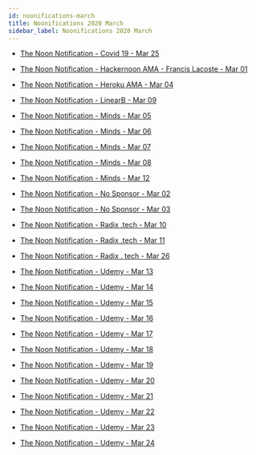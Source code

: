 ```yaml
---
id: noonifications-march
title: Noonifications 2020 March
sidebar_label: Noonifications 2020 March
---
```


-   <a href="/html/Noonifications/2020/March/The%20Noon%20Notification%20-%20Covid%2019%20-%20Mar%2025.html" target="_parent">The Noon Notification - Covid 19 - Mar 25</a>
-   <a href="/html/Noonifications/2020/March/The%20Noon%20Notification%20-%20Hackernoon%20AMA%20-%20Francis%20Lacoste%20-%20Mar%2001.html" target="_parent">The Noon Notification - Hackernoon AMA - Francis Lacoste - Mar 01</a>
-   <a href="/html/Noonifications/2020/March/The%20Noon%20Notification%20-%20Heroku%20AMA%20-%20Mar%2004.html" target="_parent">The Noon Notification - Heroku AMA - Mar 04</a>
-   <a href="/html/Noonifications/2020/March/The%20Noon%20Notification%20-%20LinearB%20-%20Mar%2009.html" target="_parent">The Noon Notification - LinearB - Mar 09</a>
-   <a href="/html/Noonifications/2020/March/The%20Noon%20Notification%20-%20Minds%20-%20Mar%2005.html" target="_parent">The Noon Notification - Minds - Mar 05</a>

-   <a href="/html/Noonifications/2020/March/The%20Noon%20Notification%20-%20Minds%20-%20Mar%2006.html" target="_parent">The Noon Notification - Minds - Mar 06</a>
-   <a href="/html/Noonifications/2020/March/The%20Noon%20Notification%20-%20Minds%20-%20Mar%2007.html" target="_parent">The Noon Notification - Minds - Mar 07</a>
-   <a href="/html/Noonifications/2020/March/The%20Noon%20Notification%20-%20Minds%20-%20Mar%2008.html" target="_parent">The Noon Notification - Minds - Mar 08</a>
-   <a href="/html/Noonifications/2020/March/The%20Noon%20Notification%20-%20Minds%20-%20Mar%2012.html" target="_parent">The Noon Notification - Minds - Mar 12</a>
-   <a href="/html/Noonifications/2020/March/The%20Noon%20Notification%20-%20No%20Sponsor%20-%20Mar%2002.html" target="_parent">The Noon Notification - No Sponsor - Mar 02</a>

-   <a href="/html/Noonifications/2020/March/The%20Noon%20Notification%20-%20No%20Sponsor%20-%20Mar%2003.html" target="_parent">The Noon Notification - No Sponsor - Mar 03</a>
-   <a href="/html/Noonifications/2020/March/The%20Noon%20Notification%20-%20Radix%20.tech%20-%20Mar%2010.html" target="_parent">The Noon Notification - Radix .tech - Mar 10</a>
-   <a href="/html/Noonifications/2020/March/The%20Noon%20Notification%20-%20Radix%20.tech%20-%20Mar%2011.html" target="_parent">The Noon Notification - Radix .tech - Mar 11</a>
-   <a href="/html/Noonifications/2020/March/The%20Noon%20Notification%20-%20Radix%20.tech%20-%20Mar%2026.html" target="_parent">The Noon Notification - Radix . tech - Mar 26</a>
-   <a href="/html/Noonifications/2020/March/The%20Noon%20Notification%20-%20Udemy%20-%20Mar%2013.html" target="_parent">The Noon Notification - Udemy - Mar 13</a>

-   <a href="/html/Noonifications/2020/March/The%20Noon%20Notification%20-%20Udemy%20-%20Mar%2014.html" target="_parent">The Noon Notification - Udemy - Mar 14</a>
-   <a href="/html/Noonifications/2020/March/The%20Noon%20Notification%20-%20Udemy%20-%20Mar%2015.h%20ml" target="_parent">The Noon Notification - Udemy - Mar 15</a>
-   <a href="/html/Noonifications/2020/March/The%20Noon%20Notification%20-%20Udemy%20-%20Mar%2016.html" target="_parent">The Noon Notification - Udemy - Mar 16</a>
-   <a href="/html/Noonifications/2020/March/The%20Noon%20Notification%20-%20Udemy%20-%20Mar%2017.html" target="_parent">The Noon Notification - Udemy - Mar 17</a>
-   <a href="/html/Noonifications/2020/March/The%20Noon%20Notification%20-%20Udemy%20-%20Mar%2018.html" target="_parent">The Noon Notification - Udemy - Mar 18</a>

-   <a href="/html/Noonifications/2020/March/The%20Noon%20Notification%20-%20Udemy%20-%20Mar%2019.html" target="_parent">The Noon Notification - Udemy - Mar 19</a>
-   <a href="/html/Noonifications/2020/March/The%20Noon%20Notification%20-%20Udemy%20-%20Mar%2020.html" target="_parent">The Noon Notification - Udemy - Mar 20</a>
-   <a href="/html/Noonifications/2020/March/The%20Noon%20Notification%20-%20Udemy%20-%20Mar%2021.html" target="_parent">The Noon Notification - Udemy - Mar 21</a>

-   <a href="/html/Noonifications/2020/March/The%20Noon%20Notification%20-%20Udemy%20-%20Mar%2022.html" target="_parent">The Noon Notification - Udemy - Mar 22</a>
-   <a href="/html/Noonifications/2020/March/The%20Noon%20Notification%20-%20Udemy%20-%20Mar%2023.html" target="_parent">The Noon Notification - Udemy - Mar 23</a>
-   <a href="/html/Noonifications/2020/March/The%20Noon%20Notification%20-%20Udemy%20-%20Mar%2024.html" target="_parent">The Noon Notification - Udemy - Mar 24</a>
